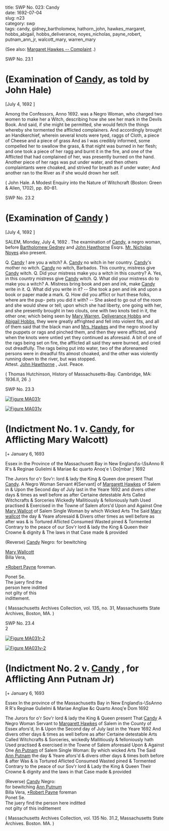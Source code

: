 title: SWP No. 023: Candy  
date: 1692-07-04  
slug: n23  
category: swp  
tags: candy, gidney_bartholomew, hathorn_john, hawkes_margaret, hobbs_abigail, hobbs_deliverance, noyes_nicholas, payne_robert, putnam_ann_jr, walcott_mary, warren_mary




(See also: [Margaret Hawkes -- Complaint](/n66.html#n66.1) .)

<div markdown class="doc" id="n23.1">

<div class="doc_id">SWP No. 23.1</div>


# (Examination of [Candy](/tag/candy.html), as told by John Hale)

[July 4, 1692 ]

Among the Confessors, Anno 1692. was a Negro Woman, who charged two women to make her a Witch, describing how she see her mark in the Devils Book. And said, if she might be permitted, she would fetch the things whereby she tormented the afflicted complainers. And accordingly brought an Handkerchief, wherein several knots were tyed, raggs of Cloth, a piece of Cheese and a piece of grass And as I was credibly informed, some compelled her to swallow the grass, & that night was burned in her flesh; and one took a piece of her ragg and burnt it in the fire, and one of the Afflicted that had complained of her, was presently burned on the hand. Another piece of her rags was put under water, and then others complaintants were choaked, and strived for breath as if under water; And another ran to the River as if she would drown her self. 

( John Hale. A Modest Enquiry into the Nature of Witchcraft (Boston: Green & Allen, 1702), pp. 80–81.

</div>



<div markdown class="doc" id="n23.2">

<div class="doc_id">SWP No. 23.2</div>


# (Examination of [Candy](/tag/candy.html) )

[July 4, 1692 ]

SALEM, Monday, July 4, 1692 . The examination of [Candy](/tag/candy.html), a  negro woman, before [Bartholomew Gedney](/tag/gidney_bartholomew.html) and [John Hawthorne](/tag/hathorn_john.html)  Esqrs. [Mr. Nicholas Noyes](/tag/noyes_nicholas.html) also present.

Q. [Candy](/tag/candy.html) ! are you a witch? A. [Candy](/tag/candy.html) no witch in her country.  [Candy](/tag/candy.html)'s mother no witch. [Candy](/tag/candy.html) no witch, Barbados. This country,  mistress give [Candy](/tag/candy.html) witch. Q. Did your mistress make you a witch in  this country? A. Yes, in this country mistress give [Candy](/tag/candy.html) witch.  Q. What did your mistress do to make you a witch? A. Mistress bring book and pen and ink, make [Candy](/tag/candy.html) write in it. Q. What did you write  in it? -- She took a pen and ink and upon a book or paper made a  mark. Q. How did you afflict or hurt these folks, where are the pup-  pets you did it with? -- She asked to go out of the room and she  would shew or tell; upon which she had liberty, one going with her,  and she presently brought in two clouts, one with two knots tied in  it, the other one; which being seen by [Mary Warren](/tag/warren_mary.html), [Deliverance Hobbs](/tag/hobbs_deliverance.html) and [Abigail Hobbs](/tag/hobbs_abigail.html), they were greatly affrighted and fell into  violent fits, and all of them said that the black man and [Mrs. Hawkes](/tag/hawkes_margaret.html)  and the negro stood by the puppets or rags and pinched them, and  then they were afflicted, and when the knots were untied yet they  continued as aforesaid. A bit of one of the rags being set on fire, the  afflicted all said they were burned, and cried out dreadfully. The  rags being put into water, two of the aforenamed persons were in  dreadful fits almost choaked, and the other was violently running  down to the river, but was stopped.  
Attest.                                                   [John Hawthorne](/tag/hathorn_john.html) , Just. Peace. 

( Thomas Hutchinson,  History of Massachusetts-Bay. Cambridge, MA: 1936.II, 26 .)

</div>



<div markdown class="doc" id="n23.3">

<div class="doc_id">SWP No. 23.3</div>


<span markdown class="figure">[![Figure MA031r](archives/MA135/small/MA031r.jpg)](archives/MA135/large/MA031r.jpg)</span>



<span markdown class="figure">[![Figure MA031v](archives/MA135/small/MA031v.jpg)](archives/MA135/large/MA031v.jpg)</span>



# (Indictment No. 1 v. [Candy](/tag/candy.html), for Afflicting Mary Walcott)

[+ January 6, 1693 

Essex in the Province of the Massachusett Bay  in New England\s-\SsAnno R R's & Reginae Gulielmi & Mariae &c quarto Anoq'e \ Do[mbar ] 1692

The Jurors for o'r Sov'r: lord & lady the King & Queen doe present  That [Candy](/tag/candy.html). A Negro Woman Servant #[Servant] of [Margarett Hawkes](/tag/hawkes_margaret.html) of Salem in & Upon the Second day of July last in the Yeare 1692 and divers other days & times as well before as after Certaine  detestable Arts Called Witchcrafts & Sorceries Wickedly Mallitiously  & felloniously hath Used practised & Exercised in the Towne of  Salem afors'd Upon and Against One [Mary Wallcot](/tag/walcott_mary.html) of Salem Single Woman by which Wicked Arts The Said [Mary wallcot](/tag/walcott_mary.html) the day  & Yeare aforesaid & Divers other times as well before as after was  & is Tortured Aflicted Consumed Wasted pined & Tormented Contrary to the peace of our Sov'r lord & lady the King & Queen their  Crowne & dignity & The laws in that Case made & provided

(Reverse) [Candy](/tag/candy.html) Negro: for bewitching

[Mary Wallcott](/tag/walcott_mary.html)  
Billa Vera,  

[*Robert Payne](/tag/payne_robert.html) foreman. 

Ponet Se.  
The juery find the  
person here inditted  
not gilty of this  
indittement.

( Massachusetts Archives Collection, vol. 135, no. 31, Massachusetts State Archives, Boston, MA. )


</div>



<div markdown class="doc" id="n23.4">

<div class="doc_id">SWP No. 23.4</div>  
2

<span markdown class="figure">[![Figure MA031r-2](archives/MA135/small/MA031r-2.jpg)](archives/MA135/large/MA031r-2.jpg)</span>

<span markdown class="figure">[![Figure MA031v-2](archives/MA135/small/MA031v-2.jpg)](archives/MA135/large/MA031v-2.jpg)</span>

# (Indictment No. 2 v. [Candy](/tag/candy.html) , for Afflicting Ann Putnam Jr)

[+ January 6, 1693 

Essex In the province of the  Massachusetts Bay in New  England\s-\SsAnno R R's Reginae Gulielmi & Mariae Angliae &c Quarto Anoq'e  Dom 1692

The Jurors for o'r Sov'r lord & lady the King & Queen present  That [Candy](/tag/candy.html) A Negro Woman Servant to [Margarett Hawkes](/tag/hawkes_margaret.html) of Salem in the County of Essex afors'd, In & Upon the Second day of July last in the Yeare 1692 And divers other days & times as well before  as after Certaine detestable Arts Called Witchcrafts & Sorceries, wickedly Mallitiously & felloniously hath Used practised & exercised  in the Towne of Salem aforesaid Upon & Against One [An Putnam](/tag/putnam_ann_jr.html) of Salem Single Woman: By which wicked Arts The Said [Ann Putnam](/tag/putnam_ann_jr.html) the day & Yeare afors'd & divers other days & times both before & after Was & is Tortured Aflicted Consumed Wasted pined & Tormented Contrary to the peace of our Sov'r lord & Lady the King  & Queen Their Crowne & dignity and the laws in that Case made & provided

(Reverse) [Candy](/tag/candy.html) Negro:  
for bewitching [Ann Putnum](/tag/putnam_ann_jr.html)  
Billa Vera,  [*Robert Payne](/tag/payne_robert.html) foreman  
Ponet Se.  
The juery find the person here inditted  
not gilty of this indittement

( Massachusetts Archives Collection, vol. 135 No. 31.2, Massachusetts State Archives. Boston. MA. )


</div>